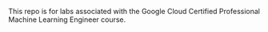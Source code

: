 This repo is for labs associated with the Google Cloud Certified Professional Machine Learning Engineer course.
